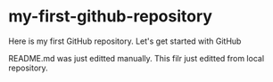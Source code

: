 # my-first-github-repository
Here is my first GitHub repository. Let's get started with GitHub 

README.md was just editted manually. This filr just editted from local repository.
